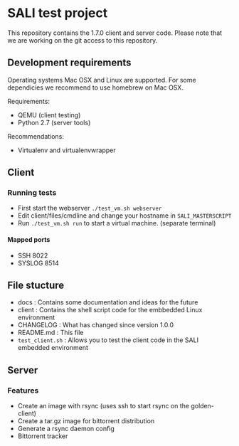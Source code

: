 # SALI test project

This repository contains the 1.7.0 client and server code. Please note that we are working on the git access to this repository.

## Development requirements

Operating systems Mac OSX and Linux are supported. For some dependicies we recommend to use homebrew on Mac OSX.

Requirements:
 * QEMU (client testing)
 * Python 2.7 (server tools)

Recommendations:
 * Virtualenv and virtualenvwrapper

## Client

### Running tests
 * First start the webserver `./test_vm.sh webserver`
 * Edit client/files/cmdline and change your hostname in `SALI_MASTERSCRIPT`
 * Run `./test_vm.sh run` to start a virtual machine. (separate terminal)

#### Mapped ports
 * SSH 8022
 * SYSLOG 8514

## File stucture

 * docs : Contains some documentation and ideas for the future
 * client : Contains the shell script code for the embbedded Linux environment
 * CHANGELOG : What has changed since version 1.0.0
 * README.md : This file
 * `test_client.sh` : Allows you to test the client code in the SALI embedded environment

## Server

### Features
 * Create an image with rsync (uses ssh to start rsync on the golden-client)
 * Create a tar.gz image for bittorrent distribution
 * Generate a rsync daemon config
 * Bittorrent tracker
